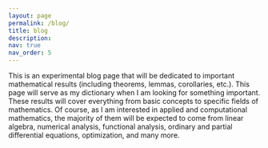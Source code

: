 ```yaml
---
layout: page
permalink: /blog/
title: blog
description:
nav: true
nav_order: 5
---
```


This is an experimental blog page that will be dedicated to important mathematical results (including theorems, lemmas, corollaries, etc.). This page will serve as my dictionary when I am looking for something important. These results will cover everything from basic concepts to specific fields of mathematics. Of course, as I am interested in applied and computational mathematics, the majority of them will be expected to come from linear algebra, numerical analysis, functional analysis, ordinary and partial differential equations, optimization, and many more.
